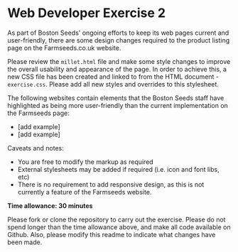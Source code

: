 # Web Developer Exercise 2

As part of Boston Seeds' ongoing efforts to keep its web pages current and user-friendly, there are some design changes required to the product listing page on the Farmseeds.co.uk website. 

Please review the `millet.html` file and make some style changes to improve the overall usability and appearance of the page. In order to achieve this, a new CSS file has been created and linked to from the HTML document - `exercise.css`. Please add all new styles and overrides to this stylesheet.

The following websites contain elements that the Boston Seeds staff have highlighted as being more user-friendly than the current implementation on the Farmseeds page:

- [add example]
- [add example]

Caveats and notes:

- You are free to modify the markup as required
- External stylesheets may be added if required (i.e. icon and font libs, etc)
- There is no requirement to add responsive design, as this is not currently a feature of the Farmseeds website.

**Time allowance: 30 minutes**

Please fork or clone the repository to carry out the exercise. Please do not spend longer than the time allowance above, and make all code available on Github. Also, please modify this readme to indicate what changes have been made. 